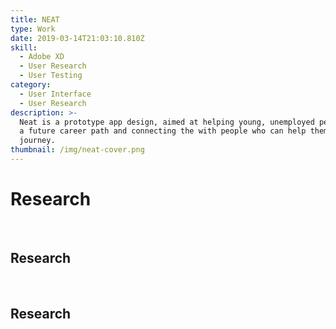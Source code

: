 ```yaml
---
title: NEAT
type: Work
date: 2019-03-14T21:03:10.810Z
skill:
  - Adobe XD
  - User Research
  - User Testing
category:
  - User Interface
  - User Research
description: >-
  Neat is a prototype app design, aimed at helping young, unemployed people find
  a future career path and connecting the with people who can help them on their
  journey.
thumbnail: /img/neat-cover.png
---
```


 <div>
    <div class="text">
      <h1>Research</h1>
    </div>
    <img src="https://fillmurray.com/600/800" alt=""/>
    <img src="https://fillmurray.com/400/600" alt=""/>
  </div>
  <div>
    <div class="text">
      <h2>Research</h2>
    </div>
    <img src="https://fillmurray.com/600/800" alt=""/>
    <img src="https://fillmurray.com/900/600" alt=""/>
  </div>
  <div>
    <div class="text">
      <h2>Research</h2>
    </div>
    <img src="https://fillmurray.com/600/800" alt=""/>
    <img src="https://fillmurray.com/600/800" alt=""/>
  </div>